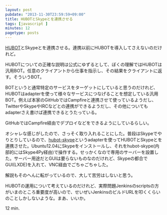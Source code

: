 ```yaml
---
layout: post
pubdate: "2013-11-30T23:59:59+09:00"
title: HUBOTとSkypeとを連携させる
tags: [javascript ]
minutes: 12
pagetype: posts
---
```

[HUBOT][github/hubot]とSkypeとを連携させる。連携以前にHUBOTを導入してさえないのだけれど。

HUBOTについての正確な説明は公式にゆずるとして、ぼくの理解ではHUBOTは汎用BOT。任意のクライアントから仕事を指示し、その結果をクライアントに返す。そういうBOT。

BOTというと通常特定のサービスをターゲットにしていると思うのだけれど、HUBOTはadapterを使って様々なサービスにつなげることを想定している汎用BOT。例えば本家のGitHubではCampfireと連携させて使っているようだし、TwitterやSkypeやIRCなどとの連携ができるようだし、その他についてもadapterさえ書けば連携できるとうたっている。

GitHubではCampfire経由でデプロイなどをできるようにしているらしい。

オシャレな感じがしたので、さっそく取り入れることにした。普段はSkypeでやりとりしているので、[hubot-skype][netpro2k/hubot-skype]というadapterを使ってHUBOTとSkypeとを連携させた。Ubuntu12.04にSkypeをインストールし、それをhubot-skype(内部的にはSkype4Py経由)で操作する。せっかくなので専用のサーバーを設置した。サーバー用途だとGUIは要らないものなのだけれど、Skypeの都合でGUI(LXDE)を入れて、VNC経由でごちゃごちゃした。

解説もそのへんに転がっているので、大して苦労はしないと思う。

HUBOTの運用について考えているのだけれど、実際問題Jenkinsのscriptsの方がいまのところ重要度が高いので、せいぜいJenkinsのビルドURLを叩くくらいのことしかしないような。まあ、いいか。

12 min.

[github/hubot]: https://github.com/github/hubot
[netpro2k/hubot-skype]: https://github.com/netpro2k/hubot-skype

